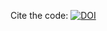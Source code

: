 Cite the code: [![DOI](https://zenodo.org/badge/285840693.svg)](https://zenodo.org/badge/latestdoi/285840693)
